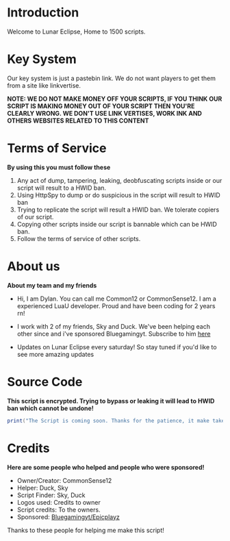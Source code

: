 # Introduction
Welcome to Lunar Eclipse, Home to 1500 scripts.
# Key System
Our key system is just a pastebin link. We do not want players to get them from a site like linkvertise.

**NOTE: WE DO NOT MAKE MONEY OFF YOUR SCRIPTS, IF YOU THINK OUR SCRIPT IS MAKING MONEY OUT OF YOUR SCRIPT THEN YOU'RE CLEARLY WRONG. WE DON'T USE LINK VERTISES, WORK INK AND OTHERS WEBSITES RELATED TO THIS CONTENT**
# Terms of Service
**By using this you must follow these**
1. Any act of dump, tampering, leaking, deobfuscating scripts inside or our script will result to a HWID ban.
2. Using HttpSpy to dump or do suspicious in the script will result to HWID ban
3. Trying to replicate the script will result a HWID ban. We tolerate copiers of our script.
4. Copying other scripts inside our script is bannable which can be HWID ban.
5. Follow the terms of service of other scripts.
# About us
**About my team and my friends**

 - Hi, I am Dylan. You can call me Common12 or CommonSense12. I am a experienced LuaU developer. Proud and have been coding for 2 years rn!

 - I work with 2 of my friends, Sky and Duck. We've been helping each other since and i've sponsored Bluegamingyt. Subscribe to him [here](https://youtube.com/@EpicPlayzYT265)
   
 - Updates on Lunar Eclipse every saturday! So stay tuned if you'd like to see more amazing updates
# Source Code
**This script is encrypted. Trying to bypass or leaking it will lead to HWID ban which cannot be undone!**
```lua
print("The Script is coming soon. Thanks for the patience, it make take months")
```
# Credits
**Here are some people who helped and people who were sponsored!**
  - Owner/Creator: CommonSense12
  - Helper: Duck, Sky
  - Script Finder: Sky, Duck
  - Logos used: Credits to owner
  - Script credits: To the owners.
  - Sponsored: [Bluegamingyt/Epicplayz](https://youtube.com/@EpicPlayzYT265)

Thanks to these people for helping me make this script!
